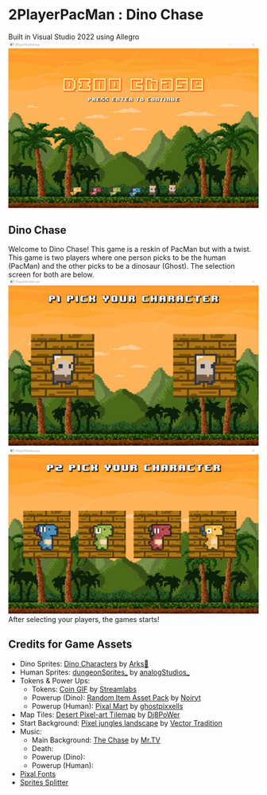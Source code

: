 # 2PlayerPacMan : Dino Chase

Built in Visual Studio 2022 using Allegro\
![DC Start](/2PlayerPacMan/Assets/gitstart.png)


## Dino Chase
Welcome to Dino Chase! This game is a reskin of PacMan but with a twist. This game is two players where one person picks to be the human (PacMan) and the other picks to be a dinosaur (Ghost). The selection screen for both are below. 
![DC Start](/2PlayerPacMan/Assets/gitp1.png)
![DC Start](/2PlayerPacMan/Assets/gitp2.png)
After selecting your players, the games starts!

## Credits for Game Assets
- Dino Sprites: [Dino Characters](https://arks.itch.io/dino-characters) by [Arks💢](https://arks.itch.io/)
- Human Sprites: [dungeonSprites_](https://analogstudios.itch.io/dungeonsprites) by [analogStudios_](https://analogstudios.itch.io/)
- Tokens & Power Ups:
  - Tokens: [Coin GIF](https://gfycat.com/babyishnearblackbear) by [Streamlabs](https://gfycat.com/@streamlabs-upload)
  - Powerup (Dino): [Random Item Asset Pack](https://noiryt.itch.io/32x32-random-item-asset-pack) by [Noiryt](https://noiryt.itch.io/)
  - Powerup (Human): [Pixal Mart](https://ghostpixxells.itch.io/pixel-mart) by [ghostpixxells](https://ghostpixxells.itch.io/)
- Map Tiles: [Desert Pixel-art Tilemap](https://dj8power.itch.io/desert-tilemap) by [Dj8PoWer](https://dj8power.itch.io/)
- Start Background: [Pixel jungles landscape](https://stock.adobe.com/images/8bit-pixel-jungles-landscape-game-level-background-with-forest-trees-and-palms-vector-pixel-art-8-bit-arcade-video-game-background-of-wild-tropical-rainforest-palm-trees-and-mountains/506981216?as_campaign=ftmigration2&as_channel=dpcft&as_campclass=brand&as_source=ft_web&as_camptype=acquisition&as_audience=users&as_content=closure_asset-detail-page) by [Vector Tradition](https://stock.adobe.com/contributor/201100175/vector-tradition?load_type=author&prev_url=detail)
- Music:
  - Main Background: [The Chase](https://www.youtube.com/watch?v=O8MH3JhD85U) by [Mr.TV](https://open.spotify.com/artist/6SpRZcn1m0DK3ncQMkgyG1)
  - Death: 
  - Powerup (Dino): 
  - Powerup (Human): 
- [Pixal Fonts](https://fontmeme.com/pixel-fonts/)
- [Sprites Splitter](https://ezgif.com/sprite-cutter)
